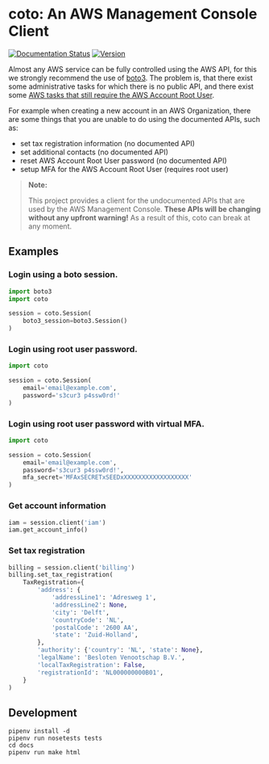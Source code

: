 # coto: An AWS Management Console Client

[![Documentation Status](https://readthedocs.org/projects/coto/badge/?version=latest)](http://coto.readthedocs.io/en/latest/?badge=latest)
[![Version](http://img.shields.io/pypi/v/coto.svg?style=flat)](https://pypi.python.org/pypi/coto/)

Almost any AWS service can be fully controlled using the AWS API, for this we strongly recommend the use of [boto3](http://boto3.readthedocs.io/). The problem is, that there exist some administrative tasks for which there is no public API, and there exist some [AWS tasks that still require the AWS Account Root User](https://docs.aws.amazon.com/general/latest/gr/aws_tasks-that-require-root.html).

For example when creating a new account in an AWS Organization, there are some things that you are unable to do using the documented APIs, such as:

  * set tax registration information (no documented API)
  * set additional contacts (no documented API)
  * reset AWS Account Root User password (no documented API)
  * setup MFA for the AWS Account Root User (requires root user)

> **Note:**
>
> This project provides a client for the undocumented APIs that are used by the AWS Management Console. **These APIs will be changing without any upfront warning!** As a result of this, coto can break at any moment.


## Examples


### Login using a boto session.

```python
import boto3
import coto

session = coto.Session(
    boto3_session=boto3.Session()
)
```


### Login using root user password.

```python
import coto

session = coto.Session(
    email='email@example.com',
    password='s3cur3 p4ssw0rd!'
)
```


### Login using root user password with virtual MFA.

```python
import coto

session = coto.Session(
    email='email@example.com',
    password='s3cur3 p4ssw0rd!',
    mfa_secret='MFAxSECRETxSEEDxXXXXXXXXXXXXXXXXXX'
)
```


### Get account information

```python
iam = session.client('iam')
iam.get_account_info()
```


### Set tax registration

```python
billing = session.client('billing')
billing.set_tax_registration(
    TaxRegistration={
        'address': {
            'addressLine1': 'Adresweg 1',
            'addressLine2': None,
            'city': 'Delft',
            'countryCode': 'NL',
            'postalCode': '2600 AA',
            'state': 'Zuid-Holland',
        },
        'authority': {'country': 'NL', 'state': None},
        'legalName': 'Besloten Venootschap B.V.',
        'localTaxRegistration': False,
        'registrationId': 'NL000000000B01',
    }
)
```

## Development

```
pipenv install -d
pipenv run nosetests tests
cd docs
pipenv run make html
```
